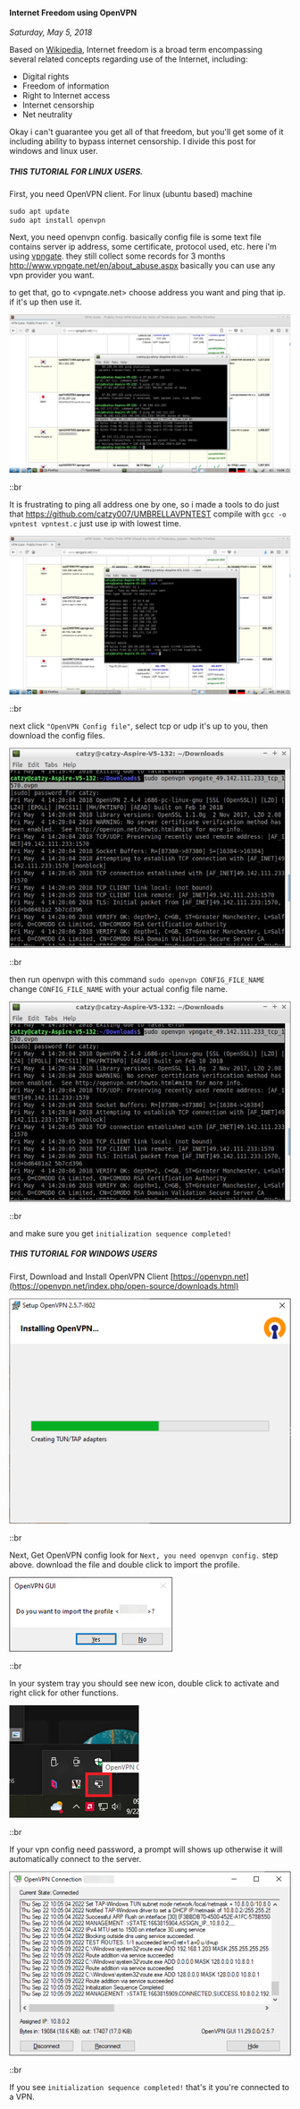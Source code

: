 #### Internet Freedom using OpenVPN
_Saturday, May 5, 2018_

Based on [Wikipedia](https://en.wikipedia.org/wiki/Internet_freedom), Internet freedom 
is a broad term encompassing several related concepts regarding use of the Internet, 
including:
* Digital rights
* Freedom of information
* Right to Internet access
* Internet censorship
* Net neutrality

Okay i can't guarantee you get all of that freedom, but you'll get some of it including 
ability to bypass internet censorship. I divide this post for windows and linux user.

##### **THIS TUTORIAL FOR LINUX USERS.**
First, you need OpenVPN client. For linux (ubuntu based) machine 
```
sudo apt update
sudo apt install openvpn
```

Next, you need openvpn config. basically config file is some text file 
contains server ip address, some certificate, protocol used, etc. here i'm 
using [vpngate](https://www.vpngate.net/en/). they still collect some 
records for 3 months <http://www.vpngate.net/en/about_abuse.aspx> basically 
you can use any vpn provider you want. 

to get that, go to <vpngate.net> choose address you want and ping that ip. if it's 
up then use it. 

<div class="row">
    <div class="col-sm-2"></div>
    <div class="col-sm-8">
        <div class="img-thumbnail">
            <img class="img-fluid" loading="lazy" src="./posts/2018-05-05-internet-freedom-using-openvpn/1.jpg" alt="img">
        </div>
    </div>
    <div class="col-sm-2"></div>
</div>

::br

It is frustrating to ping all address one by one, so i made a tools to do 
just that <https://github.com/catzy007/UMBRELLAVPNTEST> compile with 
`gcc -o vpntest vpntest.c` just use ip with lowest time.

<div class="row">
    <div class="col-sm-2"></div>
    <div class="col-sm-8">
        <div class="img-thumbnail">
            <img class="img-fluid" loading="lazy" src="./posts/2018-05-05-internet-freedom-using-openvpn/2.jpg" alt="img">
        </div>
    </div>
    <div class="col-sm-2"></div>
</div>

::br

next click `"OpenVPN Config file"`, select tcp or udp it's up to you, 
then download the config files.

![img](./posts/2018-05-05-internet-freedom-using-openvpn/4.jpg)

::br

then run openvpn with this command `sudo openvpn CONFIG_FILE_NAME` change 
`CONFIG_FILE_NAME` with your actual config file name.

![img](./posts/2018-05-05-internet-freedom-using-openvpn/4.jpg)

::br

and make sure you get `initialization sequence completed!`

##### **THIS TUTORIAL FOR WINDOWS USERS**

First, Download and Install OpenVPN Client
[https://openvpn.net](https://openvpn.net/index.php/open-source/downloads.html)

![img](./posts/2018-05-05-internet-freedom-using-openvpn/5.png)

::br

Next, Get OpenVPN config look for `Next, you need openvpn config.` step above. 
download the file and double click to import the profile.

![img](./posts/2018-05-05-internet-freedom-using-openvpn/7.png)

::br

In your system tray you should see new icon, double click to activate and 
right click for other functions.

<div class="row">
    <div class="col-sm-4"></div>
    <div class="col-sm-4">
        <div class="img-thumbnail">
            <img class="img-fluid" loading="lazy" src="./posts/2018-05-05-internet-freedom-using-openvpn/6.png" alt="img">
        </div>
    </div>
    <div class="col-sm-4"></div>
</div>

::br

If your vpn config need password, a prompt will shows up otherwise it will 
automatically connect to the server.

<div class="row">
    <div class="col-sm-2"></div>
    <div class="col-sm-8">
        <div class="img-thumbnail">
            <img class="img-fluid" loading="lazy" src="./posts/2018-05-05-internet-freedom-using-openvpn/8.png" alt="img">
        </div>
    </div>
    <div class="col-sm-2"></div>
</div>

::br

If you see `initialization sequence completed!` that's it you're connected 
to a VPN.